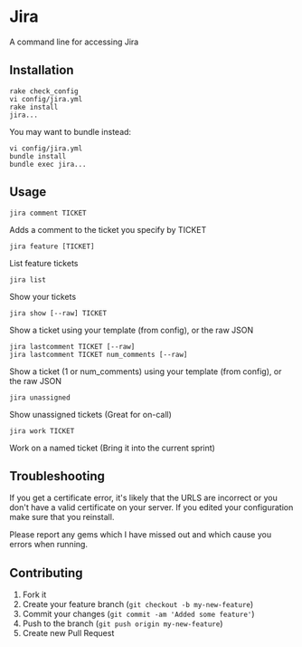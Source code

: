 # Jira

A command line for accessing Jira

## Installation

    rake check_config
    vi config/jira.yml
    rake install
    jira...

You may want to bundle instead:

    vi config/jira.yml
    bundle install
    bundle exec jira...

## Usage

    jira comment TICKET
Adds a comment to the ticket you specify by TICKET

    jira feature [TICKET]
List feature tickets

    jira list
Show your tickets

    jira show [--raw] TICKET
Show a ticket using your template (from config), or the raw JSON

    jira lastcomment TICKET [--raw]
    jira lastcomment TICKET num_comments [--raw]
Show a ticket (1 or num_comments) using your template (from config), or the raw JSON

    jira unassigned
Show unassigned tickets (Great for on-call)

    jira work TICKET
Work on a named ticket (Bring it into the current sprint)

## Troubleshooting

If you get a certificate error, it's likely that the URLS are incorrect or you don't have a valid certificate on your server.  If you edited your configuration make sure that you reinstall.

Please report any gems which I have missed out and which cause you errors when running.


## Contributing

1. Fork it
2. Create your feature branch (`git checkout -b my-new-feature`)
3. Commit your changes (`git commit -am 'Added some feature'`)
4. Push to the branch (`git push origin my-new-feature`)
5. Create new Pull Request

